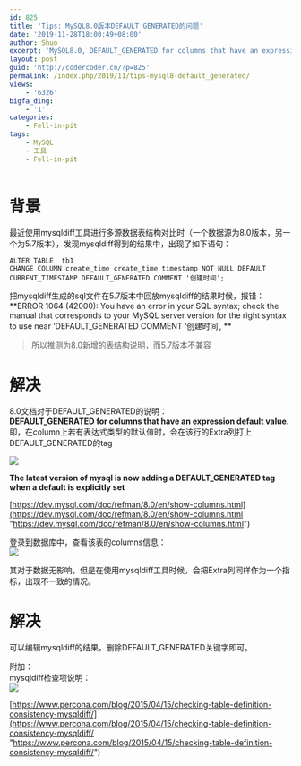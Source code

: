 ```yaml
---
id: 825
title: 'Tips: MySQL8.0版本DEFAULT_GENERATED的问题'
date: '2019-11-28T18:00:49+08:00'
author: Shuo
excerpt: 'MySQL8.0, DEFAULT_GENERATED for columns that have an expression default value.'
layout: post
guid: 'http://codercoder.cn/?p=825'
permalink: /index.php/2019/11/tips-mysql8-default_generated/
views:
    - '6326'
bigfa_ding:
    - '1'
categories:
    - Fell-in-pit
tags:
    - MySQL
    - 工具
    - Fell-in-pit
---
```


# 背景

最近使用mysqldiff工具进行多源数据表结构对比时（一个数据源为8.0版本，另一个为5.7版本），发现mysqldiff得到的结果中，出现了如下语句：

```
ALTER TABLE  tb1
CHANGE COLUMN create_time create_time timestamp NOT NULL DEFAULT CURRENT_TIMESTAMP DEFAULT_GENERATED COMMENT '创建时间';

```

把mysqldiff生成的sql文件在5.7版本中回放mysqldiff的结果时候，报错：  
\*\*ERROR 1064 (42000): You have an error in your SQL syntax; check the manual that corresponds to your MySQL server version for the right syntax to use near ‘DEFAULT\_GENERATED COMMENT ‘创建时间’, \*\*

> 所以推测为8.0新增的表结构说明，而5.7版本不兼容

# 解决

8.0文档对于DEFAULT\_GENERATED的说明：  
**DEFAULT\_GENERATED for columns that have an expression default value.**  
即，在column上若有表达式类型的默认值时，会在该行的Extra列打上DEFAULT\_GENERATED的tag

![](http://codercoder.cn/wp-content/uploads/2019/11/7c92af75372793c7b8ebddadd31d3e61.png)

**The latest version of mysql is now adding a DEFAULT\_GENERATED tag when a default is explicitly set**

[https://dev.mysql.com/doc/refman/8.0/en/show-columns.html](https://dev.mysql.com/doc/refman/8.0/en/show-columns.html "https://dev.mysql.com/doc/refman/8.0/en/show-columns.html")

登录到数据库中，查看该表的columns信息：  
![](http://codercoder.cn/wp-content/uploads/2019/11/8fc132f300744dcc09ebb870598a37fb.png)

其对于数据无影响，但是在使用mysqldiff工具时候，会把Extra列同样作为一个指标，出现不一致的情况。

# 解决

可以编辑mysqldiff的结果，删除DEFAULT\_GENERATED关键字即可。

附加：  
mysqldiff检查项说明：  
![](http://codercoder.cn/wp-content/uploads/2019/11/124229c96998c54231b7021345eba362.png)

[https://www.percona.com/blog/2015/04/15/checking-table-definition-consistency-mysqldiff/](https://www.percona.com/blog/2015/04/15/checking-table-definition-consistency-mysqldiff/ "https://www.percona.com/blog/2015/04/15/checking-table-definition-consistency-mysqldiff/")